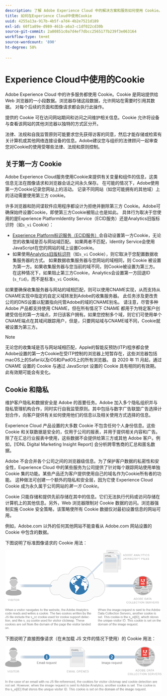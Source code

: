 ```yaml
---
description: 了解 Adobe Experience Cloud 中的解决方案和服务如何使用 Cookie。
title: 如何在Experience Cloud中使用Cookie
uuid: 4255a13a-917b-4b5f-a7d4-4b2e7521d189
exl-id: 60f1a89e-d989-461b-a6a3-c1df022cd30b
source-git-commit: 2a80851c0a7d4ef7dbcc2565177b239f3e063164
workflow-type: tm+mt
source-wordcount: '890'
ht-degree: 58%

---
```


# Experience Cloud中使用的Cookie

Adobe Experience Cloud 中的许多服务都使用 Cookie。Cookie 是网站提供给 Web 浏览器的一小段数据。浏览器存储这段数据，允许网站在需要时引用其数据。 对每个后续的页面和图像请求都会执行此操作。

提供的 Cookie 可在访问网站期间和访问之间维护相关信息。Cookie 允许将设备与查看该网站的其他浏览器以独特的方式区分开。

法律、法规和自我监管原则可能要求您先获得访客的同意，然后才能存储或检索有关计算机或其他网络连接设备的信息。Adobe建议您与组织的法律顾问一起审查您对Cookie的使用受哪些法律、法规和原则控制。

## 关于第一方 Cookie

Adobe Experience Cloud服务使用Cookie来提供有关变量和组件的信息，这类信息无法在图像请求和浏览器会话之间永久保存。 在可能的情况下，Adobe使用第一方Cookie记录您网站上的活动。 记录不同网站（如您可能拥有的其他域）上的活动需要使用第三方 cookie。

许多浏览器和防间谍软件应用程序都设计为拒绝并删除第三方 Cookie。Adobe可确保始终设置Cookie，即使第三方Cookie被阻止也是如此。 具体行为取决于您使用的是Experience PlatformIdentity Service（ECID服务）还是Analytics旧版标识符（如`s_vi` Cookie）：

* [Experience Platform标识服务（ECID服务）](https://experienceleague.adobe.com/docs/id-service/using/intro/overview.html?lang=zh-Hans)会自动设置第一方Cookie，无论您的收集域是否与网站域匹配。 如果两者不匹配，Identity Service会使用JavaScript在您的网站的域上设置Cookie。
* 如果使用[Analytics旧版标识符](analytics.md)（如`s_vi` Cookie），则它取决于您配置数据收集服务器的方式。 如果数据收集服务器与您网站的域相同，则 Cookie 被设置为第一方。如果收集服务器与您当前的域不同，则Cookie被设置为第三方。 在这种情况下，如果阻止第三方Cookie，Analytics会设置第一方回退ID (`s_fid`)，而不是标准`s_vi` Cookie。

如果要确保收集服务器与网站的域相匹配，则可以使用CNAME实现，从而支持从CNAME实现中指定的自定义域转发到Adobe的收集服务器。 此任务涉及更改贵公司的DNS设置以配置指向托管Adobe的域的CNAME别名。 请注意，尽管多种 Adobe 产品都支持使用 CNAME，但在所有情况下 CNAME 都用于为特定客户创建受信任的第一方端点，并归该客户拥有。如果您控制多个域，则它们可使用单个CNAME端点在其域间跟踪用户，但是，只要网站域与CNAME域不同，Cookie就被设置为第三方。

>[!NOTE]
>
>无论您的收集域是否与网站域相匹配，Apple的智能反预防(ITP)程序都会使Adobe设置的第一方Cookie在受ITP控制的浏览器上短暂存在，这些浏览器包括macOS上的Safari以及iOS和iPadOS上的所有浏览器。 自 2020 年 11 月起，通过 CNAME 设置的 Cookie 与通过 JavaScript 设置的 Cookie 具有相同的有效期。此有效期可能会有变化。

## Cookie 和隐私

维护客户隐私和数据安全是 Adobe 的首要任务。Adobe 加入多个隐私组织并与隐私管理机构合作，同时实行自我监管原则。其中包括与数字广告联盟广告选择计划合作，向客户提供有关如何使用他们的信息以及相关使用方式选择的信息。

Experience Cloud 产品设置的大多数 Cookie 不包含任何个人身份信息。这些 Cookie 和关联数据是安全的，仅用于公司的报表，并用于提供相关内容和广告。除了在汇总行业报表中使用，这些数据不会提供给第三方或其他 Adobe 客户。例如，[!DNL Digital Marketing Insight Report] 会分析跨零售商的汇总和匿名数据。

Adobe 不会合并各个公司之间的浏览器级信息。为了保护客户数据的私密性和安全性，Experience Cloud 中的某些服务为公司提供了针对每个跟踪网站使用单独 Cookie 集的功能。某些产品还为客户提供使用自己的域名作为Cookie所有者的功能。 这种做法可创建一个额外的隐私和安全层，因为它使 Experience Cloud Cookie 成为永久属于公司网站的&#x200B;*第一方 Cookie*。

Cookie 只能存储和提供先前存储在其中的信息。它们无法执行代码或访问存储在计算机上的其他信息。另外，Web 浏览器限制对 Cookie 数据的访问。浏览器强制实施 Cookie 安全策略，该策略使所有 Cookie 数据仅对最初设置信息的网站可用。

例如，Adobe.com 以外的任何其他网站不能查看从 Adobe.com 网站设置的 Cookie 中包含的数据。

下图说明了标准图像请求的 Cookie 用法：

![标准图像请求的 Cookie 用法](assets/CookiesProcessGraphic-01.png)

下图说明了直接图像请求（在未加载 JS 文件的情况下使用）的 Cookie 用法：

![直接图像请求的 Cookie 用法](assets/CookiesProcessGraphic2.png)
